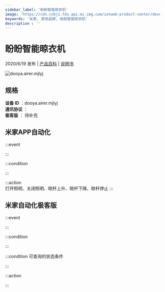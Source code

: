```yaml
---
sidebar_label: '盼盼智能晾衣机'
image: 'https://cdn.cnbj1.fds.api.mi-img.com/iotweb-product-center/developer_15851873443509WTU36xS.png?GalaxyAccessKeyId=AKVGLQWBOVIRQ3XLEW&Expires=9223372036854775807&Signature=PwPibPB53uSbwIYOhHXvaFqe5sg='
keywords: '米家, 其他品牌, 盼盼智能晾衣机'
description : ''
---
```

# 盼盼智能晾衣机

2020/6/19 发布 | [产品百科](https://home.mi.com/webapp/content/baike/product/index.html?model=dooya.airer.mjlyj/) | [说明书](https://home.mi.com/views/introduction.html?model=dooya.airer.mjlyj&region=cn)

![dooya.airer.mjlyj](https://cdn.cnbj1.fds.api.mi-img.com/iotweb-product-center/developer_15851873443509WTU36xS.png?GalaxyAccessKeyId=AKVGLQWBOVIRQ3XLEW&Expires=9223372036854775807&Signature=PwPibPB53uSbwIYOhHXvaFqe5sg=)

## 规格  
> 
**设备 ID** ：dooya.airer.mjlyj  
**通讯协议** ：  
**极客版**  ： 待补充 


## 米家APP自动化  

:::event  

:::

:::condition  

:::

:::action   
打开照明、关闭照明、晾杆上升、晾杆下降、晾杆停止
:::

## 米家自动化极客版  

:::event  

:::

:::condition  

:::

:::condition 可查询的状态条件  

:::

:::action  

:::

        
